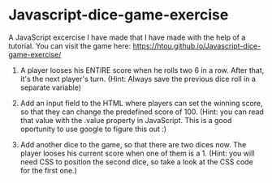 # Javascript-dice-game-exercise
A JavaScript excercise I have made that I have made with the help of a tutorial. You can visit the game here: https://htou.github.io/Javascript-dice-game-exercise/

1. A player looses his ENTIRE score when he rolls two 6 in a row. After that, it's the next player's turn. (Hint: Always save the previous dice roll in a separate variable)

2. Add an input field to the HTML where players can set the winning score, so that they can change the predefined score of 100. (Hint: you can read that value with the .value property in JavaScript. This is a good oportunity to use google to figure this out :)

3. Add another dice to the game, so that there are two dices now. The player looses his current score when one of them is a 1. (Hint: you will need CSS to position the second dice, so take a look at the CSS code for the first one.)
